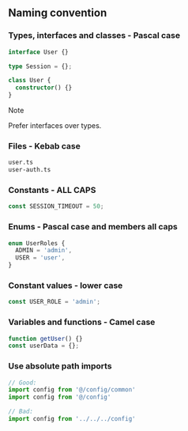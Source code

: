## Naming convention

### Types, interfaces and classes - Pascal case

```ts
interface User {}

type Session = {};

class User {
  constructor() {}
}
```

> [!NOTE]
> Prefer interfaces over types.

### Files - Kebab case

```sh
user.ts
user-auth.ts
```

### Constants - ALL CAPS

```ts
const SESSION_TIMEOUT = 50;
```

### Enums - Pascal case and members all caps

```ts
enum UserRoles {
  ADMIN = 'admin',
  USER = 'user',
}
```

### Constant values - lower case

```ts
const USER_ROLE = 'admin';
```

### Variables and functions - Camel case

```ts
function getUser() {}
const userData = {};
```

### Use absolute path imports

```ts
// Good:
import config from '@/config/common'
import config from '@/config'

// Bad:
import config from '../../../config'
```

